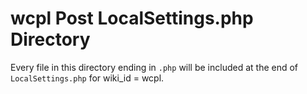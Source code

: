 # wcpl Post LocalSettings.php Directory

Every file in this directory ending in `.php` will be included at the end of `LocalSettings.php` for wiki_id = wcpl.
